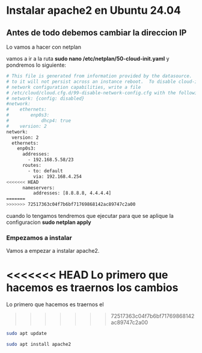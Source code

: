 # Instalar apache2 en Ubuntu 24.04


## Antes de todo debemos cambiar la direccion IP
Lo vamos a hacer con netplan

vamos a ir a la ruta **sudo nano /etc/netplan/50-cloud-init.yaml** y pondremos lo siguiente:


```bash
# This file is generated from information provided by the datasource.  Changes
# to it will not persist across an instance reboot.  To disable cloud-init's
# network configuration capabilities, write a file
# /etc/cloud/cloud.cfg.d/99-disable-network-config.cfg with the following:
# network: {config: disabled}
#network:
#    ethernets:
#        enp0s3:
#            dhcp4: true
#    version: 2
network:
  version: 2
  ethernets:
    enp0s3:
      addresses:
        - 192.168.5.58/23
      routes:
        - to: default
          via: 192.168.4.254
<<<<<<< HEAD
      nameservers:
          addresses: [8.8.8.8, 4.4.4.4]
=======
>>>>>>> 72517363c04f7b6bf71769868142ac89747c2a00
```

cuando lo tengamos tendremos que ejecutar para que se aplique la configuracion **sudo netplan apply**


### Empezamos a instalar 
Vamos a empezar a instalar apache2.

<<<<<<< HEAD
Lo primero que hacemos es traernos los cambios 
=======
Lo primero que hacemos es traernos el 

>>>>>>> 72517363c04f7b6bf71769868142ac89747c2a00

```bash
sudo apt update
```


```bash
sudo apt install apache2
```
